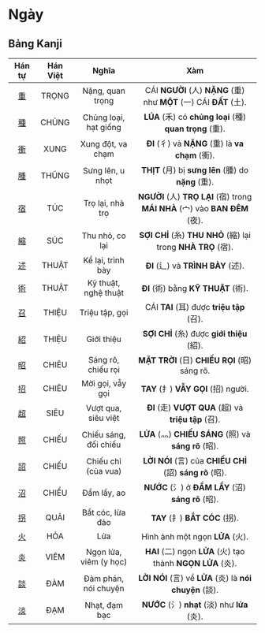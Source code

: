 # Ngày

## Bảng Kanji

| Hán tự | Hán Việt | Nghĩa | Xàm |
| :---: | :---: | :---: | :---: |
| [<span class="stroke-order">重</span>](https://mazii.net/vi-VN/search/kanji/javi/%E9%87%8D) | TRỌNG | Nặng, quan trọng | CÁI **NGƯỜI** (人) **NẶNG** (重) như **MỘT** (一) CÁI **ĐẤT** (土). |
| [<span class="stroke-order">種</span>](https://mazii.net/vi-VN/search/kanji/javi/%E7%A8%AE) | CHỦNG | Chủng loại, hạt giống | **LÚA** (禾) có **chủng loại** (種) **quan trọng** (重). |
| [<span class="stroke-order">衝</span>](https://mazii.net/vi-VN/search/kanji/javi/%E8%A1%9D) | XUNG | Xung đột, va chạm | **ĐI** (彳) và **NẶNG** (重) là **va chạm** (衝). |
| [<span class="stroke-order">腫</span>](https://mazii.net/vi-VN/search/kanji/javi/%E8%85%AB) | THŨNG | Sưng lên, u nhọt | **THỊT** (月) bị **sưng lên** (腫) do **nặng** (重). |
| [<span class="stroke-order">宿</span>](https://mazii.net/vi-VN/search/kanji/javi/%E5%AE%BF) | TÚC | Trọ lại, nhà trọ | **NGƯỜI** (人) **TRỌ LẠI** (宿) trong **MÁI NHÀ** (宀) vào **BAN ĐÊM** (夜). |
| [<span class="stroke-order">縮</span>](https://mazii.net/vi-VN/search/kanji/javi/%E7%B8%AE) | SÚC | Thu nhỏ, co lại | **SỢI CHỈ** (糸) **THU NHỎ** (縮) lại trong **NHÀ TRỌ** (宿). |
| [<span class="stroke-order">述</span>](https://mazii.net/vi-VN/search/kanji/javi/%E8%BF%B0) | THUẬT | Kể lại, trình bày | **ĐI** (辶) và **TRÌNH BÀY** (述). |
| [<span class="stroke-order">術</span>](https://mazii.net/vi-VN/search/kanji/javi/%E8%A1%93) | THUẬT | Kỹ thuật, nghệ thuật | **ĐI** (術) bằng **KỸ THUẬT** (術). |
| [<span class="stroke-order">召</span>](https://mazii.net/vi-VN/search/kanji/javi/%E5%8F%AC) | THIỆU | Triệu tập, gọi | CÁI **TAI** (耳) được **triệu tập** (召). |
| [<span class="stroke-order">紹</span>](https://mazii.net/vi-VN/search/kanji/javi/%E7%B4%B9) | THIỆU | Giới thiệu | **SỢI CHỈ** (糸) được **giới thiệu** (紹). |
| [<span class="stroke-order">昭</span>](https://mazii.net/vi-VN/search/kanji/javi/%E6%98%AD) | CHIÊU | Sáng rõ, chiếu rọi | **MẶT TRỜI** (日) **CHIẾU RỌI** (昭) sáng rõ. |
| [<span class="stroke-order">招</span>](https://mazii.net/vi-VN/search/kanji/javi/%E6%8B%9B) | CHIÊU | Mời gọi, vẫy gọi | **TAY** (扌) **VẪY GỌI** (招) người. |
| [<span class="stroke-order">超</span>](https://mazii.net/vi-VN/search/kanji/javi/%E8%B6%85) | SIÊU | Vượt qua, siêu việt | **ĐI** (走) **VƯỢT QUA** (超) và **triệu tập** (召). |
| [<span class="stroke-order">照</span>](https://mazii.net/vi-VN/search/kanji/javi/%E7%85%A7) | CHIẾU | Chiếu sáng, đối chiếu | **LỬA** (灬) **CHIẾU SÁNG** (照) và **sáng rõ** (昭). |
| [<span class="stroke-order">詔</span>](https://mazii.net/vi-VN/search/kanji/javi/%E8%A9%94) | CHIẾU | Chiếu chỉ (của vua) | **LỜI NÓI** (言) của **CHIẾU CHỈ** (詔) **sáng rõ** (昭). |
| [<span class="stroke-order">沼</span>](https://mazii.net/vi-VN/search/kanji/javi/%E6%B2%BC) | CHIỂU | Đầm lầy, ao | **NƯỚC** (氵) ở **ĐẦM LẦY** (沼) **sáng rõ** (昭). |
| [<span class="stroke-order">拐</span>](https://mazii.net/vi-VN/search/kanji/javi/%E6%8B%90) | QUẢI | Bắt cóc, lừa đảo | **TAY** (扌) **BẮT CÓC** (拐). |
| [<span class="stroke-order">火</span>](https://mazii.net/vi-VN/search/kanji/javi/%E7%81%AB) | HỎA | Lửa | Hình ảnh một ngọn **LỬA** (火). |
| [<span class="stroke-order">炎</span>](https://mazii.net/vi-VN/search/kanji/javi/%E7%82%8E) | VIÊM | Ngọn lửa, viêm (y học) | **HAI** (二) ngọn **LỬA** (火) tạo thành **NGỌN LỬA** (炎). |
| [<span class="stroke-order">談</span>](https://mazii.net/vi-VN/search/kanji/javi/%E8%AB%87) | ĐÀM | Đàm phán, nói chuyện | **LỜI NÓI** (言) về **LỬA** (炎) là **nói chuyện** (談). |
| [<span class="stroke-order">淡</span>](https://mazii.net/vi-VN/search/kanji/javi/%E6%B7%A1) | ĐẠM | Nhạt, đạm bạc | **NƯỚC** (氵) **nhạt** (淡) như **lửa** (炎). |

